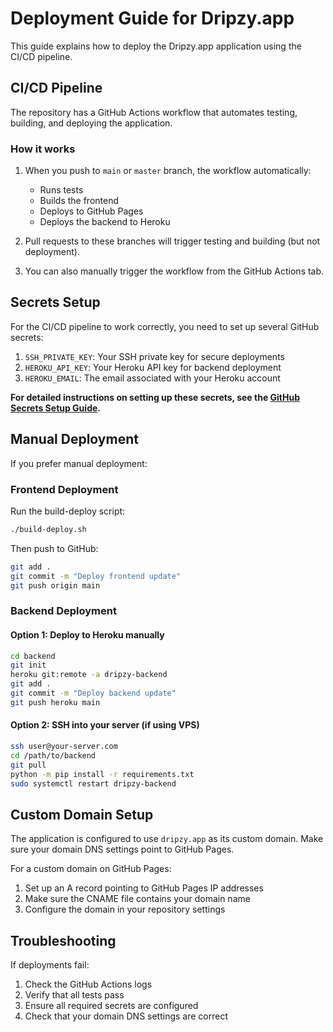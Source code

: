 # Deployment Guide for Dripzy.app

This guide explains how to deploy the Dripzy.app application using the CI/CD pipeline.

## CI/CD Pipeline

The repository has a GitHub Actions workflow that automates testing, building, and deploying the application.

### How it works

1. When you push to `main` or `master` branch, the workflow automatically:
   - Runs tests
   - Builds the frontend
   - Deploys to GitHub Pages
   - Deploys the backend to Heroku

2. Pull requests to these branches will trigger testing and building (but not deployment).

3. You can also manually trigger the workflow from the GitHub Actions tab.

## Secrets Setup

For the CI/CD pipeline to work correctly, you need to set up several GitHub secrets:

1. `SSH_PRIVATE_KEY`: Your SSH private key for secure deployments
2. `HEROKU_API_KEY`: Your Heroku API key for backend deployment
3. `HEROKU_EMAIL`: The email associated with your Heroku account

**For detailed instructions on setting up these secrets, see the [GitHub Secrets Setup Guide](GITHUB_SECRETS.md).**

## Manual Deployment

If you prefer manual deployment:

### Frontend Deployment

Run the build-deploy script:
```bash
./build-deploy.sh
```

Then push to GitHub:
```bash
git add .
git commit -m "Deploy frontend update"
git push origin main
```

### Backend Deployment

#### Option 1: Deploy to Heroku manually

```bash
cd backend
git init
heroku git:remote -a dripzy-backend
git add .
git commit -m "Deploy backend update"
git push heroku main
```

#### Option 2: SSH into your server (if using VPS)

```bash
ssh user@your-server.com
cd /path/to/backend
git pull
python -m pip install -r requirements.txt
sudo systemctl restart dripzy-backend
```

## Custom Domain Setup

The application is configured to use `dripzy.app` as its custom domain. Make sure your domain DNS settings point to GitHub Pages.

For a custom domain on GitHub Pages:
1. Set up an A record pointing to GitHub Pages IP addresses
2. Make sure the CNAME file contains your domain name
3. Configure the domain in your repository settings

## Troubleshooting

If deployments fail:
1. Check the GitHub Actions logs
2. Verify that all tests pass
3. Ensure all required secrets are configured
4. Check that your domain DNS settings are correct 